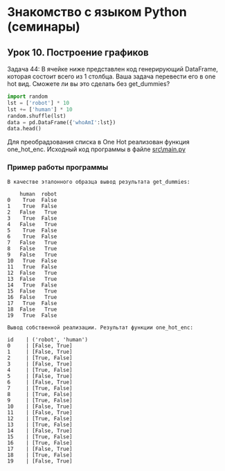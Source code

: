 
# Знакомство с языком Python (семинары)
## Урок 10. Построение графиков

Задача 44: В ячейке ниже представлен код генерирующий DataFrame, которая состоит всего из 1 столбца. Ваша задача перевести его в one hot вид. Сможете ли вы это сделать без get_dummies?

```python
import random
lst = ['robot'] * 10
lst += ['human'] * 10
random.shuffle(lst)
data = pd.DataFrame({'whoAmI':lst})
data.head()
```

Для преобрадзования списка в One Hot реализован функция one_hot_enc.
Исходный код программы в файле [src\main.py](src/main.py)


### Пример работы программы

```
В качестве эталонного образца вывод результата get_dummies:

    human  robot
0    True  False
1    True  False
2   False   True
3    True  False
4   False   True
5    True  False
6    True  False
7   False   True
8   False   True
9   False   True
10   True  False
11   True  False
12  False   True
13  False   True
14   True  False
15  False   True
16  False   True
17   True  False
18  False   True
19   True  False

Вывод собственной реализации. Результат функции one_hot_enc:

id    | ('robot', 'human')
0     | [False, True]
1     | [False, True]
2     | [True, False]
3     | [False, True]
4     | [True, False]
5     | [False, True]
6     | [False, True]
7     | [True, False]
8     | [True, False]
9     | [True, False]
10    | [False, True]
11    | [False, True]
12    | [True, False]
13    | [True, False]
14    | [False, True]
15    | [True, False]
16    | [True, False]
17    | [False, True]
18    | [True, False]
19    | [False, True]

```
